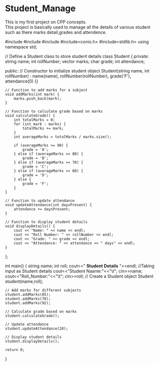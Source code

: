 # Student_Manage
This is my first project on CPP concepts.
<br>
This project is basically used to manage all the details of various student such as there marks detail,grades and attendence.

#include <iostream>
#include <string>
#include <vector>
#include<conio.h>
#include<stdlib.h>
using namespace std;

// Define a Student class to store student details
class Student {
private:
    string name;
    int rollNumber;
    vector<int> marks;
    char grade;
    int attendance;

public:
    // Constructor to initialize student object
    Student(string name, int rollNumber) : name(name), rollNumber(rollNumber), grade('F'), attendance(0) {}

    // Function to add marks for a subject
    void addMarks(int mark) {
        marks.push_back(mark);
    }

    // Function to calculate grade based on marks
    void calculateGrade() {
        int totalMarks = 0;
        for (int mark : marks) {
            totalMarks += mark;
        }
        int averageMarks = totalMarks / marks.size();

        if (averageMarks >= 90) {
            grade = 'A';
        } else if (averageMarks >= 80) {
            grade = 'B';
        } else if (averageMarks >= 70) {
            grade = 'C';
        } else if (averageMarks >= 60) {
            grade = 'D';
        } else {
            grade = 'F';
        }
    }

    // Function to update attendance
    void updateAttendance(int daysPresent) {
        attendance += daysPresent;
    }

    // Function to display student details
    void displayDetails() {
        cout << "Name: " << name << endl;
        cout << "Roll Number: " << rollNumber << endl;
        cout << "Grade: " << grade << endl;
        cout << "Attendance: " << attendance << " days" << endl;
    }
};

int main() {
    string name;
    int roll;
    cout<<"                     **Student Details**                           "<<endl;
    //Taking input as Student details
    cout<<"Student Naame:"<<"\t";
    cin>>name;
    cout<<"Roll_Number:"<<"\t";
    cin>>roll;
    // Create a Student object
    Student student(name,roll);

    // Add marks for different subjects
    student.addMarks(85);
    student.addMarks(78);
    student.addMarks(92);

    // Calculate grade based on marks
    student.calculateGrade();

    // Update attendance
    student.updateAttendance(20);

    // Display student details
    student.displayDetails();

    return 0;
}
